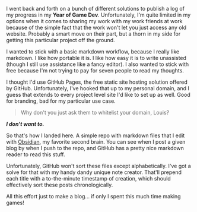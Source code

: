 I went back and forth on a bunch of different solutions to publish a log of my progress in my **Year of Game Dev**. Unfortunately, I'm quite limited in my options when it comes to sharing my work with my work friends at work because of the simple fact that the work won't let you just access any old website. Probably a smart move on their part, but a thorn in my side for getting this particular project off the ground.

I wanted to stick with a basic markdown workflow, because I really like markdown. I like how portable it is. I like how easy it is to write unassisted (though I still use assistance like a fancy editor). I also wanted to stick with free because I'm not trying to pay for seven people to read my thoughts.

I thought I'd use GitHub Pages, the free static site hosting solution offered by GitHub. Unfortunately, I've hooked that up to my personal domain, and I guess that extends to every project level site I'd like to set up as well. Good for branding, bad for my particular use case.

> Why don't you just ask them to whitelist your domain, Louis?

***I don't want to.***

So that's how I landed here. A simple repo with markdown files that I edit with [Obsidian](https://obsidian.md/), my favorite second brain. You can see when I post a given blog by when I push to the repo, and GitHub has a pretty nice markdown reader to read this stuff.

Unfortunately, GitHub won't sort these files except alphabetically. I've got a solve for that with my handy dandy unique note creator. That'll prepend each title with a to-the-minute timestamp of creation, which should effectively sort these posts chronologically.

All this effort just to make a blog... if only I spent this much time making games!